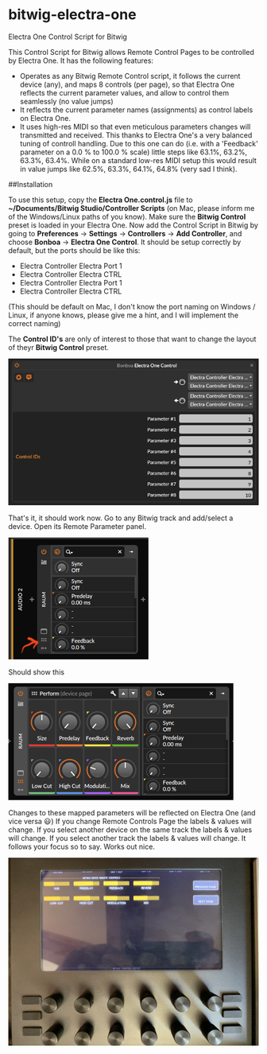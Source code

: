 # bitwig-electra-one
Electra One Control Script for Bitwig

This Control Script for Bitwig allows Remote Control Pages to be controlled by Electra One. It has the following features:

- Operates as any Bitwig Remote Control script, it follows the current device (any), and maps 8 controls (per page), so that Electra One reflects the current parameter values, and allow to control them seamlessly (no value jumps)
- It reflects the current parameter names (assignments) as control labels on Electra One.
- It uses high-res MIDI so that even meticulous parameters changes will transmitted and received. This thanks to Electra One's a very balanced tuning of controll handling. Due to this one can do (i.e. with a 'Feedback' parameter on a 0.0 % to 100.0 % scale) little steps like 63.1%, 63.2%, 63.3%, 63.4%. While on a standard low-res MIDI setup this would result in value jumps like 62.5%, 63.3%, 64.1%, 64.8% (very sad I think).

##Installation

To use this setup, copy the **Electra One.control.js** file to **~/Documents/Bitwig Studio/Controller Scripts** (on Mac, please inform me of the Windows/Linux paths of you know). Make sure the **Bitwig Control** preset is loaded in your Electra One. Now add the Control Script in Bitwig by going to **Preferences** -> **Settings** -> **Controllers** -> **Add Controller**, and choose **Bonboa** -> **Electra One Control**. It should be setup correctly by default, but the ports should be like this:

- Electra Controller Electra Port 1
- Electra Controller Electra CTRL
- Electra Controller Electra Port 1
- Electra Controller Electra CTRL

(This should be default on Mac, I don't know the port naming on Windows / Linux, if anyone knows, please give me a hint, and I will implement the correct naming)

The **Control ID's** are only of interest to those that want to change the layout of theyr **Bitwig Control** preset.

![images/settings.jpg](images/settings.jpg)

That's it, it should work now. Go to any Bitwig track and add/select a device. Open its Remote Parameter panel.

![images/remote_panel.png](images/remote_panel.png)

Should show this

![images/remote_open.png](images/remote_open.png)

Changes to these mapped parameters will be reflected on Electra One (and vice versa :smiley:)
If you change Remote Controls Page the labels & values will change.
If you select another device on the same track the labels & values will change.
If you select another track the labels & values will change.
It follows your focus so to say. Works out nice.

![images/electra_one.jpg](images/electra_one.jpg)
